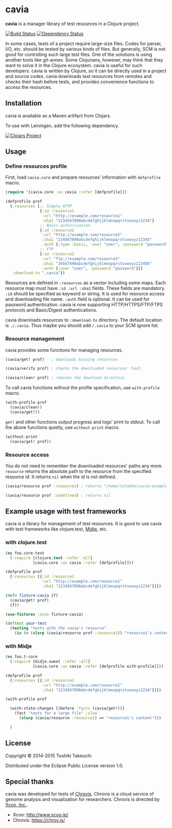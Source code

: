 # cavia

**cavia** is a manager library of test resources in a Clojure project.

[![Build Status](https://travis-ci.org/totakke/cavia.svg?branch=master)](https://travis-ci.org/totakke/cavia)
[![Dependency Status](https://www.versioneye.com/user/projects/54f98ad74f3108b7d2000231/badge.svg?style=flat)](https://www.versioneye.com/user/projects/54f98ad74f3108b7d2000231)

In some cases, tests of a project require large-size files. Codes for parser,
I/O, etc. should be tested by various kinds of files. But generally, SCM is not
good for controlling such large test files. One of the solutions is using another
tools like git-annex. Some Clojurians, however, may think that they want to
solve it in the Clojure ecosystem. cavia is useful for such developers. cavia is
written by Clojure, so it can be directly used in a project and source codes.
cavia downloads test resources from remotes and checks their hash before tests,
and provides convenience functions to access the resources.

## Installation

cavia is available as a Maven artifact from Clojars.

To use with Leiningen, add the following dependency.

[![Clojars Project](http://clojars.org/cavia/latest-version.svg)](http://clojars.org/cavia)

## Usage

### Define resources profile

First, load `cavia.core` and prepare resources' information with `defprofile` macro.

```Clojure
(require '[cavia.core :as cavia :refer [defprofile]])

(defprofile prof
  {:resources [;; Simple HTTP
               {:id :resource1
                :url "http://example.com/resource1"
                :sha1 "1234567890abcdefghijklmnopqrstuvwxyz1234"}
               ;; Basic authorization
               {:id :resource2
                :url "http://example.com/resource2"
                :sha1 "234567890abcdefghijklmnopqrstuvwxyz12345"
                :auth {:type :basic, :user "user", :password "password"}}
               ;; FTP
               {:id :resource3
                :url "ftp://example.com/resource3"
                :sha1 "34567890abcdefghijklmnopqrstuvwxyz123456"
                :auth {:user "user", :password "password"}}]
   :download-to ".cavia"})
```

Resources are defined in `:resources` as a vector including some maps.
Each resource map must have `:id :url :sha1` fields. These fields are mandatory.
`:id` should be specified as keyword or string. It is used for resource access
and downloading file name.
`:auth` field is optional. It can be used for password authentication.
cavia is now supporting HTTP/HTTPS/FTP/FTPS protocols and Basic/Digest authentications.

cavia downloads resources to `:download-to` directory. The default location is
`./.cavia`. Thus maybe you should add `/.cavia` to your SCM ignore list.

### Resource management

cavia provides some functions for managing resources.

```Clojure
(cavia/get! prof)   ; downloads missing resources

(cavia/verify prof) ; checks the downloaded resources' hash

(cavia/clean! prof) ; removes the download directory
```

To call cavia functions without the profile specification, use `with-profile` macro.

```Clojure
(with-profile prof
  (cavia/clean!)
  (cavia/get!))
```

`get!` and other functions output progress and logs' print to stdout.
To call the above functions quietly, use `without-print` macro.

```Clojure
(without-print
  (cavia/get! prof))
```

### Resource access

You do not need to remember the downloaded resources' paths any more.
`resource` returns the absolute path to the resource from the specified resource id.
It returns `nil` when the id is not defined.

```Clojure
(cavia/resource prof :resource1) ; returns "/home/totakke/cavia-example/.cavia/resource1"

(cavia/resource prof :undefined) ; returns nil
```

## Example usage with test frameworks

cavia is a library for management of test resources.
It is good to use cavia with test frameworks like clojure.test, [Midje][midje], etc.

### with clojure.test

```Clojure
(ns foo.core-test
  (:require [clojure.test :refer :all]
            [cavia.core :as cavia :refer [defprofile]]))

(defprofile prof
  {:resources [{:id :resource1
                :url "http://example.com/resource1"
                :sha1 "1234567890abcdefghijklmnopqrstuvwxyz1234"}]})

(defn fixture-cavia [f]
  (cavia/get! prof)
  (f))

(use-fixtures :once fixture-cavia)

(deftest your-test
  (testing "tests with the cavia's resource"
    (is (= (slurp (cavia/resource prof :resource1)) "resource1's content")))
```

### with Midje

```Clojure
(ns foo.t-core
  (:require [midje.sweet :refer :all]
            [cavia.core :as cavia :refer [defprofile with-profile]]))

(defprofile prof
  {:resources [{:id :resource1
                :url "http://example.com/resource1"
                :sha1 "1234567890abcdefghijklmnopqrstuvwxyz1234"}]})

(with-profile prof

  (with-state-changes [(before :facts (cavia/get!))]
    (fact "tests for a large file" :slow
      (slurp (cavia/resource :resource1) => "resource1's content")))

  )
```

## License

Copyright © 2014-2015 Toshiki Takeuchi

Distributed under the Eclipse Public License version 1.0.

## Special thanks

cavia was developed for tests of [Chrovis][chrovis].
Chrovis is a cloud service of genome analysis and visualization for researchers.
Chrovis is directed by [Xcoo, Inc.][xcoo].

* Xcoo: http://www.xcoo.jp/
* Chrovis: https://chrov.is/

[midje]: https://github.com/marick/Midje
[xcoo]: http://www.xcoo.jp/
[chrovis]: https://chrov.is/

